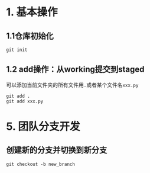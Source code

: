 # 1. 基本操作
## 1.1仓库初始化
```
git init
```
## 1.2 add操作：从working提交到staged
可以添加当前文件夹的所有文件用`.`或者某个文件名`xxx.py`
```
git add .
git add xxx.py
```
### 

# 5. 团队分支开发
## 创建新的分支并切换到新分支
```
git checkout -b new_branch
```